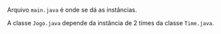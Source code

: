 Arquivo `main.java` é onde se dá as instâncias.


A classe `Jogo.java` depende da instância de 2 times da classe `Time.java`.
